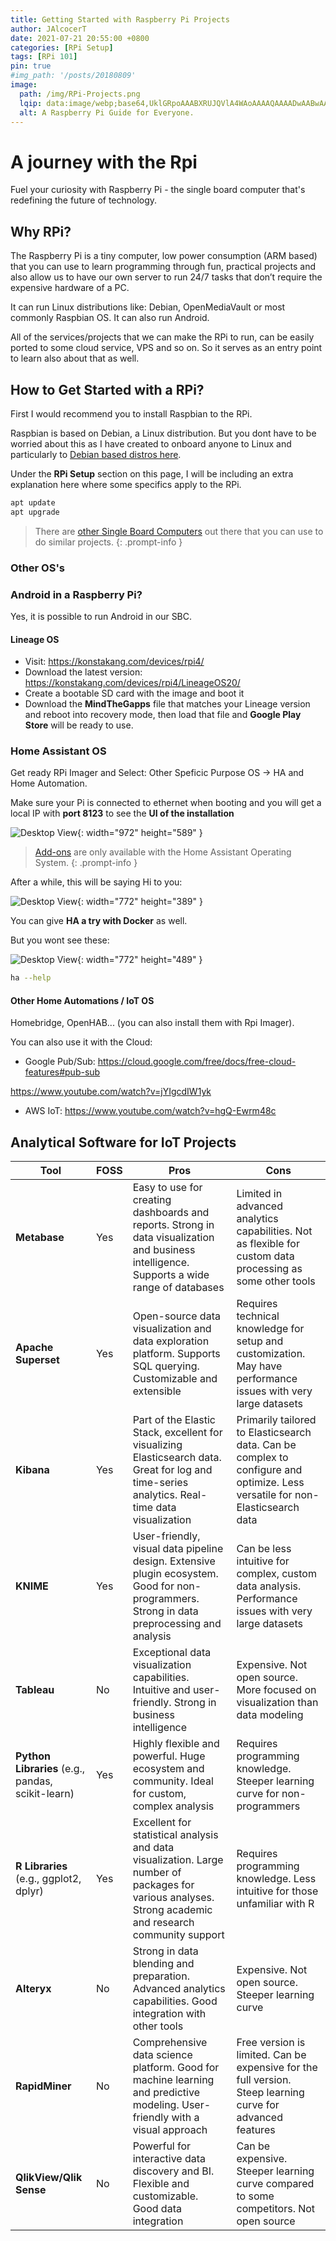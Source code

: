 ```yaml
---
title: Getting Started with Raspberry Pi Projects
author: JAlcocerT
date: 2021-07-21 20:55:00 +0800
categories: [RPi Setup]
tags: [RPi 101]
pin: true
#img_path: '/posts/20180809'
image:
  path: /img/RPi-Projects.png
  lqip: data:image/webp;base64,UklGRpoAAABXRUJQVlA4WAoAAAAQAAAADwAABwAAQUxQSDIAAAARL0AmbZurmr57yyIiqE8oiG0bejIYEQTgqiDA9vqnsUSI6H+oAERp2HZ65qP/VIAWAFZQOCBCAAAA8AEAnQEqEAAIAAVAfCWkAALp8sF8rgRgAP7o9FDvMCkMde9PK7euH5M1m6VWoDXf2FkP3BqV0ZYbO6NA/VFIAAAA
  alt: A Raspberry Pi Guide for Everyone.
---
```


# A journey with the Rpi

Fuel your curiosity with Raspberry Pi - the single board computer that's redefining the future of technology.

## Why RPi?

The Raspberry Pi is a tiny computer, low power consumption (ARM based) that you can use to learn programming through fun, practical projects and also allow us to have our own server to run 24/7 tasks that don’t require the expensive hardware of a PC.

It can run Linux distributions like: Debian, OpenMediaVault or most commonly Raspbian OS. It can also run Android.

All of the services/projects that we can make the RPi to run, can be easily ported to some cloud service, VPS and so on. So it serves as an entry point to learn also about that as well.

## How to Get Started with a RPi?

First I would recommend you to install Raspbian to the RPi.

Raspbian is based on Debian, a Linux distribution. But you dont have to be worried about this as I have created to onboard anyone to Linux and particularly to [Debian based distros here](https://jalcocert.github.io/Linux/debian/).

Under the **RPi Setup** section on this page, I will be including an extra explanation here where some specifics apply to the RPi.


```sh
apt update
apt upgrade
```

> There are [other Single Board Computers](https://fossengineer.com/testing-performance-orange-pi5-versus-raspberry-pi4/) out there that you can use to do similar projects.
{: .prompt-info }

### Other OS's

### Android in a Raspberry Pi?

Yes, it is possible to run Android in our SBC.

#### Lineage OS

* Visit: <https://konstakang.com/devices/rpi4/>
* Download the latest version: <https://konstakang.com/devices/rpi4/LineageOS20/>
* Create a bootable SD card with the image and boot it
* Download the **MindTheGapps** file that matches your Lineage version and reboot into recovery mode, then load that file and **Google Play Store** will be ready to use.

### Home Assistant OS

Get ready RPi Imager and Select: Other Speficic Purpose OS -> HA and Home Automation.

Make sure your Pi is connected to ethernet when booting and you will get a local IP with **port 8123** to see the **UI of the installation**

![Desktop View](/img/ha-installation.jpeg){: width="972" height="589" }

>  [Add-ons](https://www.home-assistant.io/addons) are only available with the Home Assistant Operating System.
{: .prompt-info }

After a while, this will be saying Hi to you:

![Desktop View](/img/ha.png){: width="772" height="389" }


You can give **HA a try with Docker** as well.

But you wont see these:

![Desktop View](/img/ha-addons.png){: width="772" height="489" }

```sh
ha --help
```

#### Other Home Automations / IoT OS

Homebridge, OpenHAB... (you can also install them with Rpi Imager).

You can also use it with the Cloud: 

* Google Pub/Sub: <https://cloud.google.com/free/docs/free-cloud-features#pub-sub>

<https://www.youtube.com/watch?v=jYIgcdIW1yk>

* AWS IoT: <https://www.youtube.com/watch?v=hgQ-Ewrm48c>


## Analytical Software for IoT Projects

| Tool | FOSS | Pros | Cons |
|------|------|------|------|
| **Metabase** | Yes | Easy to use for creating dashboards and reports. Strong in data visualization and business intelligence. Supports a wide range of databases | Limited in advanced analytics capabilities. Not as flexible for custom data processing as some other tools |
| **Apache Superset** | Yes | Open-source data visualization and data exploration platform. Supports SQL querying. Customizable and extensible | Requires technical knowledge for setup and customization. May have performance issues with very large datasets |
| **Kibana** | Yes | Part of the Elastic Stack, excellent for visualizing Elasticsearch data. Great for log and time-series analytics. Real-time data visualization | Primarily tailored to Elasticsearch data. Can be complex to configure and optimize. Less versatile for non-Elasticsearch data |
| **KNIME** | Yes | User-friendly, visual data pipeline design. Extensive plugin ecosystem. Good for non-programmers. Strong in data preprocessing and analysis | Can be less intuitive for complex, custom data analysis. Performance issues with very large datasets |
| **Tableau** | No | Exceptional data visualization capabilities. Intuitive and user-friendly. Strong in business intelligence | Expensive. Not open source. More focused on visualization than data modeling |
| **Python Libraries** (e.g., pandas, scikit-learn) | Yes | Highly flexible and powerful. Huge ecosystem and community. Ideal for custom, complex analysis | Requires programming knowledge. Steeper learning curve for non-programmers |
| **R Libraries** (e.g., ggplot2, dplyr) | Yes | Excellent for statistical analysis and data visualization. Large number of packages for various analyses. Strong academic and research community support | Requires programming knowledge. Less intuitive for those unfamiliar with R |
| **Alteryx** | No | Strong in data blending and preparation. Advanced analytics capabilities. Good integration with other tools | Expensive. Not open source. Steeper learning curve |
| **RapidMiner** | No | Comprehensive data science platform. Good for machine learning and predictive modeling. User-friendly with a visual approach | Free version is limited. Can be expensive for the full version. Steep learning curve for advanced features |
| **QlikView/Qlik Sense** | No | Powerful for interactive data discovery and BI. Flexible and customizable. Good data integration | Can be expensive. Steeper learning curve compared to some competitors. Not open source |

<!-- 
![img-description](https://pbs.twimg.com/media/FJAFshwXoAEf9HV?format=jpg&name=large)

## Video

{% include embed/youtube.html id='Balreaj8Yqs' %}
 -->